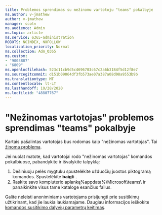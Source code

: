 ```yaml
---
title: Problemos sprendimas su nežinomu vartotoju "teams" pokalbyje
ms.author: v-jmathew
author: v-jmathew
manager: scotv
ms.audience: Admin
ms.topic: article
ms.service: o365-administration
ROBOTS: NOINDEX, NOFOLLOW
localization_priority: Normal
ms.collection: Adm_O365
ms.custom:
- "9003807"
- "6809"
ms.openlocfilehash: 523c11cb9d5c4696703c67c2a6b3184f5d12f8e7
ms.sourcegitcommit: d151b09064df3fb573ae07a387a08d98a9553b9b
ms.translationtype: MT
ms.contentlocale: lt-LT
ms.lasthandoff: 10/28/2020
ms.locfileid: "48807767"
---
```

# <a name="resolving-issue-with-unknown-user-in-teams-chat"></a>"Nežinomas vartotojas" problemos sprendimas "teams" pokalbyje

Kartais pašalintas vartotojas bus rodomas kaip "nežinomas vartotojas". Tai [žinoma problema](https://docs.microsoft.com/microsoftteams/troubleshoot/known-issues/removed-user-appears-as-unknown).

Jei nuolat matote, kad vartotojai rodo "nežinomas vartotojas" komandos pokalbiuose, pabandykite ir išvalykite talpyklą:

1.  Dešiniuoju pelės mygtuku spustelėkite užduočių juostos piktogramą komandos. Spustelėkite  **baigti** .
2.  Raskite savo kompiuterio aplanką%appdata%\Microsoft\teams\ ir panaikinkite visus tame kataloge esančius failus.

Galite neleisti anoniminiams vartotojams prisijungti prie susitikimų užtikrinant, kad jie laukia laukiamajame. Daugiau informacijos ieškokite [komandos susitikimo dalyvių parametrų keitimas](https://support.microsoft.com/office/change-participant-settings-for-a-teams-meeting-53261366-dbd5-45f9-aae9-a70e6354f88e).

